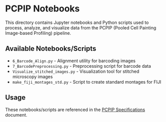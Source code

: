# PCPIP Notebooks

This directory contains Jupyter notebooks and Python scripts used to process, analyze, and visualize data from the PCPIP (Pooled Cell Painting Image-based Profiling) pipeline.

## Available Notebooks/Scripts

- `6_Barcode_Align.py` - Alignment utility for barcoding images
- `7_BarcodePreprocessing.py` - Preprocessing script for barcode data
- `Visualize_stitched_images.py` - Visualization tool for stitched microscopy images
- `make_fiji_montages_std.py` - Script to create standard montages for FIJI

## Usage

These notebooks/scripts are referenced in the [PCPIP Specifications](../../legacy/pcpip-specs.md) document.

